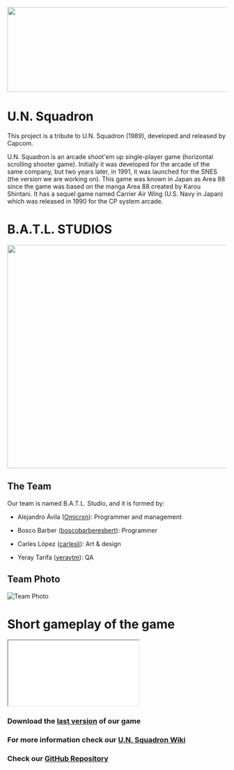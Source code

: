 <p align="center">
  <img width="640" height="195" src="https://www.arcade-museum.com/images/118/1181242184167.jpg">
</p>

# U.N. Squadron
This project is a tribute to U.N. Squadron (1989), developed and released by Capcom.

U.N. Squadron is an arcade shoot'em up single-player game (horizontal scrolling shooter game). Initially it was developed for the arcade of the same company, but two years later, in 1991, it was launched for the SNES (the version we are working on). This game was known in Japan as Area 88 since the game was based on the manga Area 88 created by Karou Shintani. It has a sequel game named Carrier Air Wing (U.S. Navy in Japan) which was released in 1990 for the CP system arcade.

# B.A.T.L. STUDIOS
<p align="center">
  <img width="512" height="512" src="https://user-images.githubusercontent.com/46872250/75616551-a7453d00-5b52-11ea-9d00-1f3fe9393823.png">
</p>

## The Team
Our team is named B.A.T.L. Studio, and it is formed by:

- Alejandro Ávila ([Omicrxn](https://github.com/Omicrxn)): Programmer and management 

- Bosco Barber ([boscobarberesbert](https://github.com/boscobarberesbert)): Programmer 

- Carles López ([carlesli](https://github.com/carlesli)): Art & design 

- Yeray Tarifa ([yeraytm](https://github.com/yeraytm)): QA 

## Team Photo
![Team Photo](https://user-images.githubusercontent.com/60881573/75655998-4eb19500-5c63-11ea-9065-91b4b566a1df.jpg)

# Short gameplay of the game

<iframe width= [1440] heigh=[1080] src=[https://youtu.be/MZL0K1TqdiU]></iframe>

### Download the [last version]() of our game
### For more information check our [U.N. Squadron Wiki](https://github.com/Omicrxn/U.N.Squadron/wiki)
### Check our [GitHub Repository](https://github.com/Omicrxn/U.N.Squadron)
